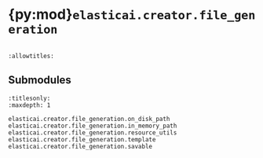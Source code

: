 # {py:mod}`elasticai.creator.file_generation`

```{py:module} elasticai.creator.file_generation
```

```{autodoc2-docstring} elasticai.creator.file_generation
:allowtitles:
```

## Submodules

```{toctree}
:titlesonly:
:maxdepth: 1

elasticai.creator.file_generation.on_disk_path
elasticai.creator.file_generation.in_memory_path
elasticai.creator.file_generation.resource_utils
elasticai.creator.file_generation.template
elasticai.creator.file_generation.savable
```
